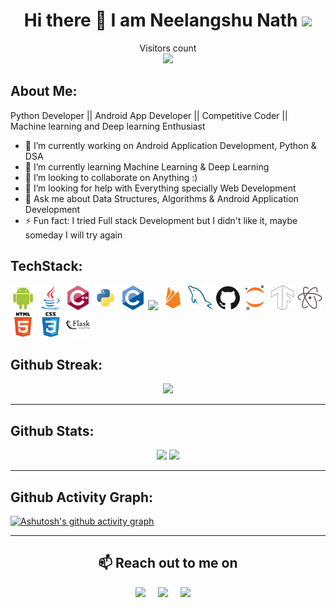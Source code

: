 <h1 align="center">Hi there 👋 I am  Neelangshu Nath  <img src="https://emoji.slack-edge.com/T0172CCPGUW/party-blob/d7253707fa13e9ee.gif" width="30"/></h1>
<p align="center"> 
  Visitors count<br>
  <img src="https://profile-counter.glitch.me/neelangshu007/count.svg" />
</p>


## **About Me:**
Python Developer || Android App Developer || Competitive Coder || Machine learning and Deep learning Enthusiast

- 🔭 I’m currently working on Android Application Development, Python & DSA
- 🌱 I’m currently learning Machine Learning & Deep Learning 
- 👯 I’m looking to collaborate on Anything :)
- 🤔 I’m looking for help with Everything specially Web Development 
- 💬 Ask me about Data Structures, Algorithms & Android Application Development 
- ⚡ Fun fact: I tried Full stack Development but I didn't like it, maybe someday I will try again 


## **TechStack:**
<code><img height="40" src="https://raw.githubusercontent.com/devicons/devicon/master/icons/android/android-original.svg"></code>
<code><img height="40" src="https://raw.githubusercontent.com/devicons/devicon/master/icons/java/java-original.svg"></code>
<code><img height="40" src="https://raw.githubusercontent.com/devicons/devicon/master/icons/cplusplus/cplusplus-original.svg"></code>
<code><img height="40" src="https://raw.githubusercontent.com/github/explore/5c058a388828bb5fde0bcafd4bc867b5bb3f26f3/topics/python/python.png"></code>
<code><img height="40" src="https://raw.githubusercontent.com/devicons/devicon/master/icons/c/c-original.svg"></code>
<code><img height="40" src="https://www.vectorlogo.zone/logos/git-scm/git-scm-icon.svg"></code>
<code><img height="40" src="https://raw.githubusercontent.com/devicons/devicon/master/icons/firebase/firebase-plain.svg"></code>
<code><img height="40" src="https://raw.githubusercontent.com/devicons/devicon/master/icons/mysql/mysql-original.svg"></code>
<code><img height="40" src="https://raw.githubusercontent.com/devicons/devicon/master/icons/github/github-original.svg"></code>
<code><img height="40" src="https://raw.githubusercontent.com/devicons/devicon/master/icons/jupyter/jupyter-original.svg"></code>
<code><img height="40" src="https://raw.githubusercontent.com/devicons/devicon/master/icons/tensorflow/tensorflow-line.svg"></code>
<code><img height="40" src="https://raw.githubusercontent.com/devicons/devicon/master/icons/atom/atom-original.svg"></code>
<code><img height="40" src="https://raw.githubusercontent.com/devicons/devicon/master/icons/html5/html5-original-wordmark.svg"></code>
<code><img height="40" src="https://raw.githubusercontent.com/github/explore/80688e429a7d4ef2fca1e82350fe8e3517d3494d/topics/css/css.png"></code>
<code><img height="40" src="https://raw.githubusercontent.com/github/explore/80688e429a7d4ef2fca1e82350fe8e3517d3494d/topics/flask/flask.png"></code>



## **Github Streak:**
<p align = "center">
  <img src = "https://github-readme-streak-stats.herokuapp.com/?user=neelangshu007&line_height=50&theme=dark">
</p>

---

## **Github Stats:**

<p align="center">
  
  <img src="https://github-readme-stats.vercel.app/api?username=neelangshu007&hide=stars&show_icons=true&line_height=48&theme=dark">
  <img src="https://github-readme-stats.vercel.app/api/top-langs/?username=neelangshu007&count_private=true&line_height=40&theme=dark">

</p>

---

## **Github Activity Graph:**
[![Ashutosh's github activity graph](https://activity-graph.herokuapp.com/graph?username=neelangshu007&theme=xcode)](https://github.com/ashutosh00710/github-readme-activity-graph)

---

 <h2 align="center">📫 Reach out to me on</h2>
  <p align="center">
    <a target="_blank"href="https://www.linkedin.com/in/neelangshu-nath-99a5a0184/"><img src="https://img.shields.io/badge/linkedin-%230077B5.svg?&style=for-the-badge&logo=linkedin&logoColor=white" /></a>&nbsp;&nbsp;&nbsp;&nbsp;
    <a target="_blank"href="https://twitter.com/neelangshu_nath"><img src="https://img.shields.io/badge/twitter-%231DA1F2.svg?&style=for-the-badge&logo=twitter&logoColor=white" /></a>&nbsp;&nbsp;&nbsp;&nbsp;
    <a href="mailto:neelangshunath@gmail.com?subject=Hey%20Neelangshu,%20From%20Github"><img src="https://img.shields.io/badge/gmail-%23D14836.svg?&style=for-the-badge&logo=gmail&logoColor=white" /></a>&nbsp;&nbsp;&nbsp;&nbsp;

</p>
